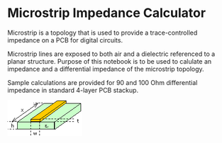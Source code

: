 # Microstrip Impedance Calculator

Microstrip is a topology that is used to provide a trace-controlled impedance on a PCB for digital circuits. 

Microstrip lines are exposed to both air and a dielectric referenced to a planar structure. Purpose of this notebook is to be used to calulate an impedance and a differential impedance of the microstrip topology. 

Sample calculations are provided for 90 and 100 Ohm differential impedance in standard 4-layer PCB stackup.

![PCB](PCB.png)
